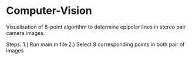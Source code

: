 # Computer-Vision

Visualisation of 8-point algorithm to determine epipolar lines in stereo pair camera images.

Steps:
1.) Run main.m file
2.) Select 8 corresponding points in both pair of images

